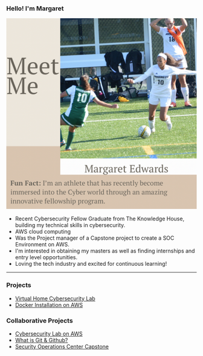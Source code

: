 ### Hello! I'm Margaret

![Meet Me](https://github.com/erykahedwards2/erykahedwards2/blob/main/DA8B2A22-464C-4AB7-B7CC-4C783CEC13B5.png)

- Recent Cybersecurity Fellow Graduate from The Knowledge House, building my technical skills in cybersecurity.
-  AWS cloud computing 
- Was the Project manager of a Capstone project to create a SOC Environment on AWS. 
- I'm interested in obtaining my masters as well as finding internships and entry level opportunities.
- Loving the tech industry and excited for continuous learning!

***

### Projects
- [Virtual Home Cybersecurity Lab](https://github.com/erykahedwards2/-Home-Cybersecurity-Training-Lab/tree/main)
- [Docker Installation on AWS](https://github.com/erykahedwards2/erykahedwards2/blob/main/dockerawstechdoc.pdf)

### Collaborative Projects
- [Cybersecurity Lab on AWS](https://github.com/Quatecha/Phase-2-Final-Project_TKH-)
- [What is Git & Github?](https://docs.google.com/document/d/1-GgTHnBkGYlIHQrXS9d9XNCrkRHbqCK8OCcxmQw0BH0/edit)
- [Security Operations Center Capstone](https://github.com/Quatecha/SOC-Capstone-Team-1)

